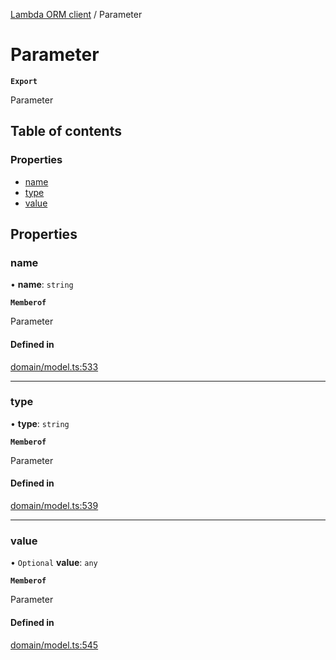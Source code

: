 [Lambda ORM client](../README.md) / Parameter

# Parameter

**`Export`**

Parameter

## Table of contents

### Properties

- [name](Parameter.md#name)
- [type](Parameter.md#type)
- [value](Parameter.md#value)

## Properties

### name

• **name**: `string`

**`Memberof`**

Parameter

#### Defined in

[domain/model.ts:533](https://github.com/FlavioLionelRita/lambdaorm-client-node/blob/b5acaf4/src/lib/domain/model.ts#L533)

___

### type

• **type**: `string`

**`Memberof`**

Parameter

#### Defined in

[domain/model.ts:539](https://github.com/FlavioLionelRita/lambdaorm-client-node/blob/b5acaf4/src/lib/domain/model.ts#L539)

___

### value

• `Optional` **value**: `any`

**`Memberof`**

Parameter

#### Defined in

[domain/model.ts:545](https://github.com/FlavioLionelRita/lambdaorm-client-node/blob/b5acaf4/src/lib/domain/model.ts#L545)
